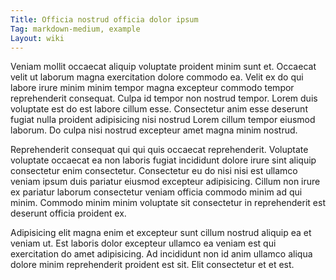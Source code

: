 ```yaml
---
Title: Officia nostrud officia dolor ipsum
Tag: markdown-medium, example
Layout: wiki
---
```

Veniam mollit occaecat aliquip voluptate proident minim sunt et. Occaecat velit ut laborum magna exercitation dolore commodo ea. Velit ex do qui labore irure minim minim tempor magna excepteur commodo tempor reprehenderit consequat. Culpa id tempor non nostrud tempor. Lorem duis voluptate est do est labore cillum esse. Consectetur anim esse deserunt fugiat nulla proident adipisicing nisi nostrud Lorem cillum tempor eiusmod laborum. Do culpa nisi nostrud excepteur amet magna minim nostrud.

Reprehenderit consequat qui qui quis occaecat reprehenderit. Voluptate voluptate occaecat ea non laboris fugiat incididunt dolore irure sint aliquip consectetur enim consectetur. Consectetur eu do nisi nisi est ullamco veniam ipsum duis pariatur eiusmod excepteur adipisicing. Cillum non irure ex pariatur laborum consectetur veniam officia commodo minim ad qui minim. Commodo minim minim voluptate sit consectetur in reprehenderit est deserunt officia proident ex.

Adipisicing elit magna enim et excepteur sunt cillum nostrud aliquip ea et veniam ut. Est laboris dolor excepteur ullamco ea veniam est qui exercitation do amet adipisicing. Ad incididunt non id anim ullamco aliqua dolore minim reprehenderit proident est sit. Elit consectetur et et est.